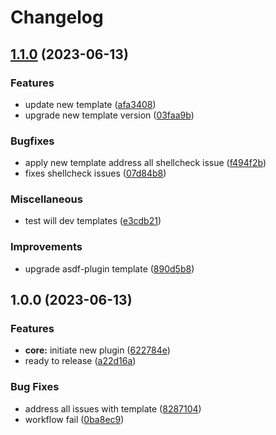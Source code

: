 # Changelog

## [1.1.0](https://github.com/kc-workspace/asdf-kubectl/compare/v1.0.0...v1.1.0) (2023-06-13)


### Features

* update new template ([afa3408](https://github.com/kc-workspace/asdf-kubectl/commit/afa34080496425cf95694d327b40ed3e337b8fae))
* upgrade new template version ([03faa9b](https://github.com/kc-workspace/asdf-kubectl/commit/03faa9b765a0683f681e7d5faee55455d7fa9492))


### Bugfixes

* apply new template address all shellcheck issue ([f494f2b](https://github.com/kc-workspace/asdf-kubectl/commit/f494f2be9e9780f6c01c899cd0bf4064daabf647))
* fixes shellcheck issues ([07d84b8](https://github.com/kc-workspace/asdf-kubectl/commit/07d84b8715c7eb4b1899bd0a89efc1c5fa64d670))


### Miscellaneous

* test will dev templates ([e3cdb21](https://github.com/kc-workspace/asdf-kubectl/commit/e3cdb2197c87876fd3051c6634a09df162302f14))


### Improvements

* upgrade asdf-plugin template ([890d5b8](https://github.com/kc-workspace/asdf-kubectl/commit/890d5b8575a4807df2a6a8a9d1970949bf40c003))

## 1.0.0 (2023-06-13)


### Features

* **core:** initiate new plugin ([622784e](https://github.com/kc-workspace/asdf-kubectl/commit/622784e77a06961b429def920463a891840c034e))
* ready to release ([a22d16a](https://github.com/kc-workspace/asdf-kubectl/commit/a22d16a05d2c9efe474fbc35cecaa88981b00a9b))


### Bug Fixes

* address all issues with template ([8287104](https://github.com/kc-workspace/asdf-kubectl/commit/8287104bf162cb127392c75236bb051868c5f473))
* workflow fail ([0ba8ec9](https://github.com/kc-workspace/asdf-kubectl/commit/0ba8ec9ab09984a523171a6595426a6f2c0744e0))

